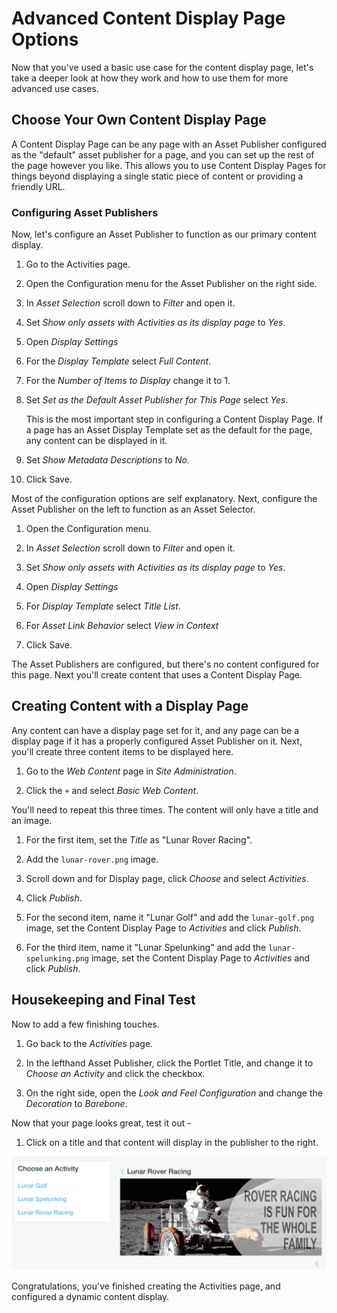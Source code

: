 # Advanced Content Display Page Options

Now that you've used a basic use case for the content display page, let's take
a deeper look at how they work and how to use them for more advanced use cases.

## Choose Your Own Content Display Page

A Content Display Page can be any page with an Asset Publisher configured as the
"default" asset publisher for a page, and you can set up the rest of the page 
however you like. This allows you to use Content Display Pages for things beyond
displaying a single static piece of content or providing a friendly URL.

### Configuring Asset Publishers

Now, let's configure an Asset Publisher to function as our primary content 
display.

1.  Go to the Activities page.

2.  Open the Configuration menu for the Asset Publisher on the right side.

3.  In *Asset Selection* scroll down to *Filter* and open it.

4.  Set *Show only assets with Activities as its display page* to *Yes*. 

5.  Open *Display Settings*

6.  For the *Display Template* select *Full Content*.

7.  For the *Number of Items to Display* change it to 1.

8.  Set *Set as the Default Asset Publisher for This Page* select *Yes*.

    This is the most important step in configuring a Content Display Page. If a
    page has an Asset Display Template set as the default for the page, any 
    content can be displayed in it.

9.  Set *Show Metadata Descriptions* to *No*.

10. Click Save.

Most of the configuration options are self explanatory. Next, configure the Asset Publisher on the left to function as an Asset Selector.

1. Open the Configuration menu.

2. In *Asset Selection* scroll down to *Filter* and open it.

3. Set *Show only assets with Activities as its display page* to *Yes*. 

4. Open *Display Settings*

5. For *Display Template* select *Title List*.

6. For *Asset Link Behavior* select *View in Context*

7. Click Save.

The Asset Publishers are configured, but there's no content configured for this
page. Next you'll create content that uses a Content Display Page.

## Creating Content with a Display Page

Any content can have a display page set for it, and any page can be a display
page if it has a properly configured Asset Publisher on it. Next, you'll create
three content items to be displayed here.

1. Go to the *Web Content* page in *Site Administration*.

2. Click the `+` and select *Basic Web Content*.

You'll need to repeat this three times. The content will only have a title and
an image.

1. For the first item, set the *Title* as "Lunar Rover Racing".

2. Add the `lunar-rover.png` image.

3. Scroll down and for Display page, click *Choose* and select *Activities*.

4. Click *Publish*.

5. For the second item, name it "Lunar Golf" and add the `lunar-golf.png` image,
    set the Content Display Page to *Activities* and click *Publish*.

6. For the third item, name it "Lunar Spelunking" and add the 
    `lunar-spelunking.png` image, set the Content Display Page to *Activities* 
    and click *Publish*.

## Housekeeping and Final Test

Now to add a few finishing touches.

1. Go back to the *Activities* page.

2. In the lefthand Asset Publisher, click the Portlet Title, and change it to
    *Choose an Activity* and click the checkbox.
    
3. On the right side, open the *Look and Feel Configuration* and change the
    *Decoration* to *Barebone*.
    
Now that your page looks great, test it out - 

1. Click on a title and that content will display in the publisher to the right.

![Figure x: Final Activities Page.](../../../images/001-activities-page.png)

Congratulations, you've finished creating the Activities page, and configured a
dynamic content display.
